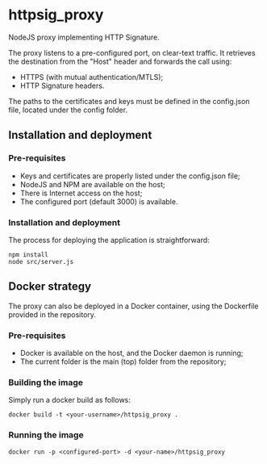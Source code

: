 # httpsig_proxy
NodeJS proxy implementing HTTP Signature.

The proxy listens to a pre-configured port, on clear-text traffic. It retrieves the destination from the "Host" header and forwards the call using:
- HTTPS (with mutual authentication/MTLS);
- HTTP Signature headers.

The paths to the certificates and keys must be defined in the config.json file, located under the config folder.

## Installation and deployment
### Pre-requisites
- Keys and certificates are properly listed under the config.json file;
- NodeJS and NPM are available on the host;
- There is Internet access on the host;
- The configured port (default 3000) is available.
### Installation and deployment
The process for deploying the application is straightforward:

    npm install
    node src/server.js

## Docker strategy
The proxy can also be deployed in a Docker container, using the Dockerfile provided in the repository.
### Pre-requisites
- Docker is available on the host, and the Docker daemon is running;
- The current folder is the main (top) folder from the repository;
### Building the image
Simply run a docker build as follows:

    docker build -t <your-username>/httpsig_proxy .
### Running the image
    docker run -p <configured-port> -d <your-name>/httpsig_proxy
